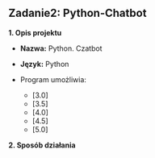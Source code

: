 ## Zadanie2: Python-Chatbot
  

**1. Opis projektu**
* **Nazwa:** Python. Czatbot
* **Język:** Python
* Program umożliwia:

    * [3.0] 
    * [3.5]
    * [4.0]
    * [4.5]
    * [5.0]

**2. Sposób działania**